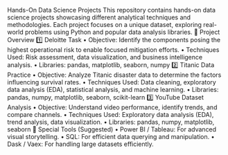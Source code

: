 Hands-On Data Science Projects
This repository contains hands-on data science projects showcasing different analytical techniques and methodologies. Each project focuses on a unique dataset, exploring real-world problems using Python and popular data analysis libraries.
📂 Project Overview
1️⃣ Deloitte Task
•	Objective: Identify the components posing the highest operational risk to enable focused mitigation efforts.
•	Techniques Used: Risk assessment, data visualization, and business intelligence analysis.
•	Libraries: pandas, matplotlib, seaborn, numpy
2️⃣ Titanic Data Practice
•	Objective: Analyze Titanic disaster data to determine the factors influencing survival rates.
•	Techniques Used: Data cleaning, exploratory data analysis (EDA), statistical analysis, and machine learning.
•	Libraries: pandas, numpy, matplotlib, seaborn, scikit-learn
3️⃣ YouTube Dataset Analysis
•	Objective: Understand video performance, identify trends, and compare channels.
•	Techniques Used: Exploratory data analysis (EDA), trend analysis, data visualization.
•	Libraries: pandas, numpy, matplotlib, seaborn
🔧 Special Tools (Suggested)
•	Power BI / Tableau: For advanced visual storytelling.
•	SQL: For efficient data querying and manipulation.
•	Dask / Vaex: For handling large datasets efficiently.



